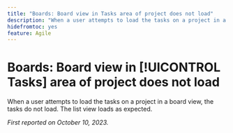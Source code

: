 ```yaml
---
title: "Boards: Board view in Tasks area of project does not load"
description: "When a user attempts to load the tasks on a project in a board view, the tasks do not load. The list view loads as expected."
hidefromtoc: yes
feature: Agile
---
```


# Boards: Board view in [!UICONTROL Tasks] area of project does not load

When a user attempts to load the tasks on a project in a board view, the tasks do not load. The list view loads as expected.

_First reported on October 10, 2023._
